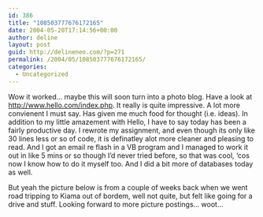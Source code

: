 ```yaml
---
id: 386
title: "108503777676172165"
date: 2004-05-20T17:14:56+00:00
author: deline
layout: post
guid: http://delineneo.com/?p=271
permalink: /2004/05/108503777676172165/
categories:
  - Uncategorized
---
```

Wow it worked&#8230; maybe this will soon turn into a photo blog. Have a look at <http://www.hello.com/index.php>. It really is quite impressive. A lot more convienent I must say. Has given me much food for thought (i.e. ideas). In addition to my little amazement with Hello, I have to say today has been a fairly productive day. I rewrote my assignment, and even though its only like 30 lines less or so of code, it is definatley alot more cleaner and pleasing to read. And I got an email re flash in a VB program and I managed to work it out in like 5 mins or so though I&#8217;d never tried before, so that was cool, &#8216;cos now I know how to do it myself too. And I did a bit more of databases today as well.

But yeah the picture below is from a couple of weeks back when we went road tripping to Kiama out of bordem, well not quite, but felt like going for a drive and stuff. Looking forward to more picture postings&#8230; woot&#8230;